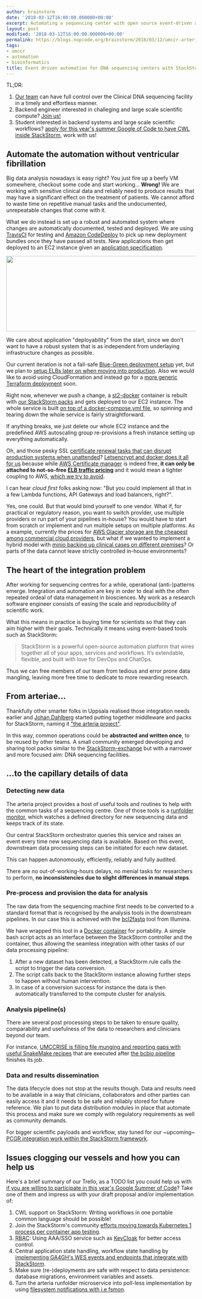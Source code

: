 ```yaml
---
author: brainstorm
date: '2018-03-12T16:00:00.000000+00:00'
excerpt: Automating a sequencing center with open source event-driven automation
layout: post
modified: '2018-03-12T16:00:00.000000+00:00'
permalink: https://blogs.nopcode.org/brainstorm/2018/03/12/umccr-arteria
tags:
- umccr
- automation
- bioinformatics
title: Event driven automation for DNA sequencing centers with StackStorm and Arteria at UMCCR
---
```


TL;DR:

1. [Our team][umccr_recruit] can have full control over the Clinical DNA sequencing facility in a timely and effortless manner.
2. Backend engineer interested in challeging and large scale scientific compute? [Join us!][umccr_recruit]
3. Student interested in backend systems and large scale scientific workflows? [apply for this year's summer Google of Code to have CWL inside StackStorm][gsoc2018_stackstorm_cwl_idea], work with us!

## Automate the automation without ventricular fibrillation

Big data analysis nowadays is easy right? You just fire up a beefy VM somewhere, checkout some code and start working... **Wrong!**
We are working with sensitive clinical data and reliably need to produce results that may have a significant effect on the treatment of patients. We cannot afford to waste time on repetitive manual tasks and the undocumented, unrepeatable changes that come with it.

What we do instead is set up a robust and automated system where changes are automatically documented, tested and deployed. We are using [TravisCI][travisci] for testing and [Amazon CodeDeploy][aws_code_deploy] to pick up new deployment bundles once they have passed all tests. New applications then get deployed to an EC2 instance given an [application specification][aws_codedeploy_appspec].

<img src='https://blogs.nopcode.org/brainstorm/images/2018/03/arteria-deployment-tries.png' width=640 height=200>

We care about application "deployability" from the start, since we don't want to have a robust system that is as independent from underlaying infrastructure changes as possible.

Our current iteration is not a fail-safe [Blue-Green deployment setup][aws_bluegreen_deployments] yet, but we plan to [setup ELBs later on when moving into production][aws_elb_pricing]. Also we would like to avoid using CloudFormation and instead go for a [more generic Terraform deployment][terraform_blue_green] soon.

Right now, whenever we push a change, a [st2-docker][st2-docker] container is rebuilt with [our StackStorm packs][umccr_stackstorm_packs] and gets deployed to our EC2 instance. The whole service is built [on top of a docker-compose.yml file][st2-docker-compose], so spinning and tearing down the whole service is fairly straightforward.

If anything breaks, we just delete our whole EC2 instance and the predefined AWS autoscaling group re-provisions a fresh instance setting up everything automatically.

Oh, and those pesky SSL [certificate renewal tasks that can disrupt production systems when unattended][occulus_cert_renewal]? [Letsencrypt and docker does it all for us][letsencrypt_docker] because while [AWS Certificate manager][aws_cert_manager] is indeed free, **it can only be attached to not-so-free [ELB traffic pricing][aws_elb_pricing]** and it would mean a tighter coupling to AWS, [which we try to avoid][wikipedia_cloud_lockin].

I can hear *cloud first* folks asking now: "But you could implement all that in a few Lambda functions, API Gateways and load balancers, right?".

Yes, one could. But that would bind yourself to one vendor. What if, for practical or regulatory reason, you want to switch provider, use multiple providers or run part of your pipelines in-house? You would have to start from scratch or implement and run multiple setups on multiple platforms. As a example, currently the prices for [AWS Glacier storage are the cheapest among commercial cloud providers][aws_glacier_cheapest], but what if we wanted to implement a hybrid model with [minio backing up clinical cases on different premises][minio]? Or parts of the data cannot leave strictly controlled in-house environments?

## The heart of the integration problem

After working for sequencing centres for a while, operational (anti-)patterns emerge. Integration and automation are key in order to deal with the often repeated ordeal of data management in biosciences. My work as a research software engineer consists of easing the scale and reproducibility of scientific work.

What this means in practice is buying time for scientists so that they can aim higher with their goals. Technically it means using event-based tools such as StackStorm:

> StackStorm is a powerful open-source automation platform that wires together all of your apps, services and workflows. It’s extendable, flexible, and built with love for DevOps and ChatOps.

Thus we can free members of our team from tedious and error prone data mangling, leaving more free time to dedicate to more rewarding research.

## From arteriae...

Thankfully other smarter folks in Uppsala realised those integration needs earlier and [Johan Dahlberg][johan_dahlberg] started putting together middleware and packs for StackStorm, naming it ["the arteria project"][arteria_basic_context].

In this way, common operations could be **abstracted and written once**, to be reused by other teams. A small community emerged developing and sharing tool packs similar to the [StackStorm-exchange][stackstorm_exchange] but with a narrower and more focused aim: DNA sequencing facilities.

## ...to the capillary details of data

### Detecting new data

The arteria project provides a host of useful tools and routines to help with the common tasks of a sequencing centre. One of those tools is a [runfolder monitor][arteria_runfolder], which watches a defined directory for new sequencing data and keeps track of its state. 

Our central StackStorm orchestrator queries this service and raises an event every time new sequencing data is available. Based on this event, downstream data processing steps can be initiated for each new dataset. 

This can happen autonomously, efficiently, reliably and fully audited. 

There are no out-of-working-hours delays, no menial tasks for researchers to perform, **no inconsistencies due to slight differences in manual steps**.

### Pre-process and provision the data for analysis

The raw data from the sequencing machine first needs to be converted to a standard format that is recognised by the analysis tools in the downstream pipelines. In our case this is achieved with the [bcl2fastq][bcl2fastq] tool from Illumina. 

We have wrapped this tool in a [Docker container][bcl2fastq_docker] for portability. A simple bash script acts as an interface between the StackStorm controller and the container, thus allowing the seamless integration with other tasks of our data processing pipeline:

1. After a new dataset has been detected, a StackStorm rule calls the script to trigger the data conversion. 
2. The script calls back to the StackStorm instance allowing further steps to happen without human intervention. 
3. In case of a conversion success for instance the data is then automatically transferred to the compute cluster for analysis.

### Analysis pipeline(s)

There are several post processing steps to be taken to ensure quality, comparability and usefulness of the data to researchers and clinicians beyond our team. 

For instance, [UMCCRISE is filling file munging and reporting gaps with useful SnakeMake recipes][umccrise] that are executed after [the bcbio pipeline][bcbio] finishes its job.

### Data and results dissemination

The data lifecycle does not stop at the results though. Data and results need to be available in a way that clinicians, collaborators and other parties can easily access it and it needs to be safe and reliably stored for future reference. We plan to put data distribution modules in place that automate this process and make sure we comply with regulatory requirements as well as community demands.

For bigger scientific payloads and workflow, stay tuned for our ~upcoming~ [PCGR integration work within the StackStorm framework][umccr_pcgr_integration].

## Issues clogging our vessels and how you can help us

Here's a brief summary of our Trello, as a TODO list you could help us with [if you are willing to participate in this year's Google Summer of Code][gsoc2018_stackstorm_cwl_idea]? Take one of them and impress us with your draft proposal and/or implementation of:

1. CWL support on StackStorm: Writing workflows in one portable common language should be possible!
1. Join the StackStorm's community [efforts moving towards Kubernetes 1 process per container app testing][st2_kubernetes_1ppc].
1. <acronym title='Rule Based Access Control'>RBAC</acronym>: Using AAA/SSO service such as [KeyCloak][keycloak] for better access control.
1. Central application state handling, workflow state handling by [implementing GA4GH's WES events and endpoints that integrate with StackStorm][wes_service].
1. Make sure (re-)deployments are safe with respect to data persistence: database migrations, environment variables and assets.
1. Turn the arteria runfolder microservice into poll-less implementation by using [filesystem notifications with i.e fsmon][fsmon].

[letsencrypt_docker]: http://charliedrage.com/letsencrypt-on-docker
[umccr_stackstorm_packs]: https://github.com/umccr/stackstorm-umccr
[st2-docker]: https://github.com/umccr/st2-docker-umccr/
[st2-docker-compose]: https://github.com/umccr/st2-docker-umccr/blob/master/docker-compose.yml
[aws_glacier_cheapest]: http://richardburley.com/amazon-glacier-vs-google-nearline-vs-azure-storage/
[umccr_recruit]: https://umccr.github.io/
[arteria_basic_context]: https://arteria-project.github.io/
[rexray]: https://rexray.thecodeteam.com/
[st2_docker_vault]: https://github.com/StackStorm/st2-docker/pull/65
[st2_kubernetes_1ppc]: https://github.com/StackStorm/st2-docker/tree/master/runtime/kubernetes-1ppc
[minio]: https://minio.io/
[keycloak]: http://www.keycloak.org/
[travisci_codedeploy]: https://github.com/umccr/st2-docker-umccr/blob/master/.travis.yml
[aws_code_deploy]: https://docs.aws.amazon.com/codedeploy/latest/userguide/welcome.html
[aws_codedeploy_appspec]: https://github.com/umccr/st2-docker-umccr/blob/master/appspec.yml
[aws_bluegreen_deployments]: https://d0.awsstatic.com/whitepapers/AWS_Blue_Green_Deployments.pdf
[aws_elb_pricing]: https://aws.amazon.com/elasticloadbalancing/pricing/
[aws_cert_manager]: https://aws.amazon.com/certificate-manager/
[stackstorm_exchange]: https://exchange.stackstorm.org/
[gsoc2018_stackstorm_cwl_idea]: https://obf.github.io/GSoC/ideas/#integration-of-cwl-support-into-stackstorm-automation-framework
[travisci]: https://travis-ci.org/
[arteria_runfolder]: https://github.com/arteria-project/arteria-runfolder
[bcl2fastq]: http://sapac.support.illumina.com/sequencing/sequencing_software/bcl2fastq-conversion-software.html
[bcl2fastq_docker]: https://github.com/umccr/bcl2fastq-docker
[umccrise]: https://github.com/umccr/umccrise.git
[bcbio]: http://bcb.io/
[fsmon]: https://github.com/nowsecure/fsmon
[terraform_blue_green]: https://medium.com/@kemra102/blue-green-deployments-in-aws-with-terraform-2755942d4090
[wikipedia_cloud_lockin]: https://en.wikipedia.org/wiki/Vendor_lock-in
[johan_dahlberg]: http://uppsala-bioinformatics.se/
[occulus_cert_renewal]: https://techcrunch.com/2018/03/07/all-of-oculuss-rift-headsets-have-stopped-working-due-to-an-expired-certificate/
[wes_service]: https://pypi.python.org/pypi/wes-service/2.1
[umccr_pcgr_integration]: https://blogs.nopcode.org/brainstorm/2018-03-13-umccr-pcgr/

